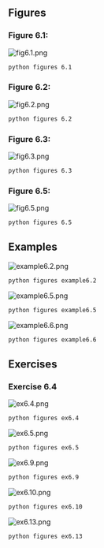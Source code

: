 ## Figures

### Figure 6.1:

![fig6.1.png](plots/fig6.1.png)


```bash
python figures 6.1
```

### Figure 6.2:

![fig6.2.png](plots/fig6.2.png)

```bash
python figures 6.2
```

### Figure 6.3:

![fig6.3.png](plots/fig6.3.png)

```bash
python figures 6.3
```

### Figure 6.5:

![fig6.5.png](plots/fig6.5.png)

```bash
python figures 6.5
```

## Examples

![example6.2.png](plots/example6.2.png)

```bash
python figures example6.2
```

![example6.5.png](plots/example6.5.png)

```bash
python figures example6.5
```

![example6.6.png](plots/example6.6.png)

```bash
python figures example6.6
```

## Exercises

### Exercise 6.4

![ex6.4.png](plots/ex6.4.png)

```bash
python figures ex6.4
```

![ex6.5.png](plots/ex6.5.png)

```bash
python figures ex6.5
```

![ex6.9.png](plots/ex6.9.png)

```bash
python figures ex6.9
```

![ex6.10.png](plots/ex6.10.png)

```bash
python figures ex6.10
```

![ex6.13.png](plots/ex6.13.png)

```bash
python figures ex6.13
```
